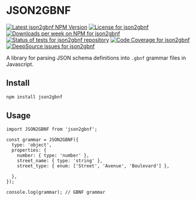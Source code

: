 # JSON2GBNF

<a href="https://www.npmjs.com/package/json2gbnf"><img alt="Latest json2gbnf NPM Version" src="https://badge.fury.io/js/json2gbnf.svg" /></a>
<a href="https://github.com/thekevinscott/json2gbnf/blob/master/packages/json2gbnf/LICENSE"><img alt="License for json2gbnf" src="https://img.shields.io/npm/l/json2gbnf" /></a>
<a href="https://www.npmjs.com/package/json2gbnf"><img alt="Downloads per week on NPM for json2gbnf" src="https://img.shields.io/npm/dw/json2gbnf" /></a>
<a href="https://github.com/thekevinscott/codesynth/actions/workflows/tests.yml"><img src="https://github.com/thekevinscott/codesynth/actions/workflows/tests.yml/badge.svg" alt="Status of tests for json2gbnf repository" /></a>
<a href="https://codecov.io/gh/thekevinscott/codesynth"><img alt="Code Coverage for json2gbnf" src="https://img.shields.io/codecov/c/github/thekevinscott/codesynth" /></a>
<a href="https://deepsource.io/gh/thekevinscott/codesynth/?ref=repository-badge"><img alt="DeepSource issues for json2gbnf" src="https://deepsource.io/gh/thekevinscott/codesynth.svg/?label=active+issues&show_trend=true" /></a>

A library for parsing JSON schema definitions into  `.gbnf` grammar files in Javascript.

## Install

```bash
npm install json2gbnf
```

## Usage

```
import JSON2GBNF from 'json2gbnf';

const grammar = JSON2GBNF({
  type: 'object',
  properties: {
    number: { type: 'number' },
    street_name: { type: 'string' },
    street_type: { enum: ['Street', 'Avenue', 'Boulevard'] },

  },
});

console.log(grammar); // GBNF grammar
```
